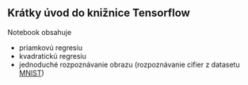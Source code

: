 ## Krátky úvod do knižnice Tensorflow


Notebook obsahuje

- priamkovú regresiu
- kvadratickú regresiu
- jednoduché rozpoznávanie obrazu (rozpoznávanie cifier z datasetu [MNIST](https://en.wikipedia.org/wiki/MNIST_database))